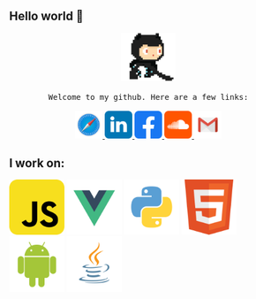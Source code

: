 ## Hello world 👋
<p align="center">
  <img src="https://raw.githubusercontent.com/Nightmare99/nightmare99/master/img/github.gif" width=100>
  <br><br>
  <samp>
    Welcome to my github. Here are a few links:
  </samp>
  <br><br>
  <a href="nightmare99.github.io">
    <img src="https://raw.githubusercontent.com/edent/SuperTinyIcons/master/images/svg/safari.svg" width=50>
  </a>
  <a href="https://www.linkedin.com/in/vishal-kumar-91236a154/">
    <img src="https://raw.githubusercontent.com/edent/SuperTinyIcons/master/images/svg/linkedin.svg" width=50>
  </a>
  <a href="https://www.facebook.com/ekat99/">
    <img src="https://raw.githubusercontent.com/edent/SuperTinyIcons/master/images/svg/facebook.svg" width=50>
  </a>
  <a href="https://soundcloud.com/m_n_q">
    <img src="https://raw.githubusercontent.com/edent/SuperTinyIcons/master/images/svg/soundcloud.svg" width=50>
  </a>
  <a href="mailto:vishal.s.kumar99@gmail.com">
    <img src="https://raw.githubusercontent.com/edent/SuperTinyIcons/master/images/svg/gmail.svg" width=50>
  </a>
</p>

## I work on:
<img src="https://raw.githubusercontent.com/edent/SuperTinyIcons/master/images/svg/javascript.svg" width=100>
<img src="https://raw.githubusercontent.com/edent/SuperTinyIcons/master/images/svg/vue.svg" width=100>
<img src="https://raw.githubusercontent.com/edent/SuperTinyIcons/master/images/svg/python.svg" width=100>
<img src="https://raw.githubusercontent.com/edent/SuperTinyIcons/master/images/svg/html5.svg" width=100>
<img src="https://raw.githubusercontent.com/edent/SuperTinyIcons/master/images/svg/android.svg" width=100>
<img src="https://raw.githubusercontent.com/edent/SuperTinyIcons/master/images/svg/java.svg" width=100>
<!--
**Nightmare99/nightmare99** is a ✨ _special_ ✨ repository because its `README.md` (this file) appears on your GitHub profile.

Here are some ideas to get you started:

- 🔭 I’m currently working on ...
- 🌱 I’m currently learning ...
- 👯 I’m looking to collaborate on ...
- 🤔 I’m looking for help with ...
- 💬 Ask me about ...
- 📫 How to reach me: ...
- 😄 Pronouns: ...
- ⚡ Fun fact: ...
-->
